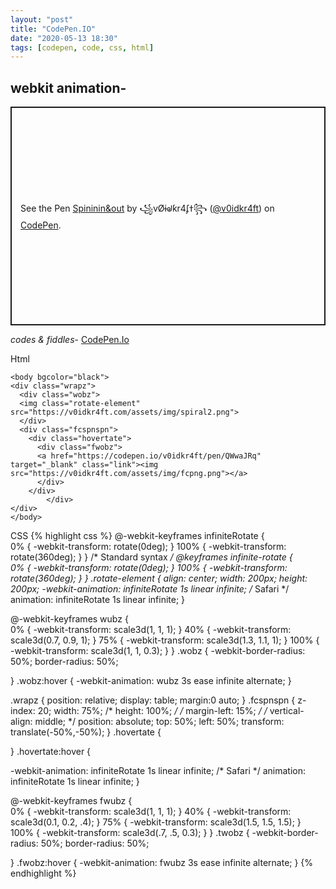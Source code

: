 ```yaml
---
layout: "post"
title: "CodePen.IO"
date: "2020-05-13 18:30"
tags: [codepen, code, css, html]
---
```


## webkit animation- ##

<p class="codepen" data-height="350" data-theme-id="dark" data-default-tab="result" data-user="v0idkr4ft" data-slug-hash="QWwaJRq" style="height: 350px; box-sizing: border-box; display: flex; align-items: center; justify-content: center; border: 2px solid; margin: 1em 0; padding: 1em;" data-pen-title="Spin center wob pic">
  <span>See the Pen <a href="https://codepen.io/v0idkr4ft/pen/QWwaJRq">
  Spininin&out</a> by ꧁ⅴØɨᖙƙr4ʄߙ꧂ (<a href="https://codepen.io/v0idkr4ft">@v0idkr4ft</a>)
  on <a href="https://codepen.io">CodePen</a>.</span>
</p>
<script async src="https://static.codepen.io/assets/embed/ei.js"></script>

*codes & fiddles*- [CodePen.Io][e60a62ec]


Html
```
<body bgcolor="black">
<div class="wrapz">
  <div class="wobz">
  <img class="rotate-element" src="https://v0idkr4ft.com/assets/img/spiral2.png">
  </div>
  <div class="fcspnspn">
    <div class="hovertate">
      <div class="fwobz">
      <a href="https://codepen.io/v0idkr4ft/pen/QWwaJRq" target="_blank" class="link"><img src="https://v0idkr4ft.com/assets/img/fcpng.png"></a>
      </div>
    </div>
        </div>
</div>
</body>
```

CSS
{% highlight css %}
@-webkit-keyframes infiniteRotate {    
     0% { -webkit-transform: rotate(0deg); }
     100% { -webkit-transform: rotate(360deg); }
}
/* Standard syntax */
@keyframes infinite-rotate {  
     0% { -webkit-transform: rotate(0deg); }
     100% { -webkit-transform: rotate(360deg); }
}
.rotate-element {
align: center;
width: 200px;
height: 200px;
-webkit-animation: infiniteRotate 1s linear infinite; /* Safari */
animation: infiniteRotate 1s linear infinite;
}

@-webkit-keyframes wubz {    
      0% { -webkit-transform:
scale3d(1, 1, 1); }
     40% { -webkit-transform: scale3d(0.7, 0.9, 1); }
     75% { -webkit-transform: scale3d(1.3, 1.1, 1); }
     100% { -webkit-transform: scale3d(1, 1, 0.3); }
}
.wobz {
-webkit-border-radius: 50%;
      border-radius: 50%;

}
.wobz:hover {
-webkit-animation: wubz 3s ease infinite alternate;
}

.wrapz {
position: relative;
display: table;
margin:0 auto;
}
.fcspnspn {
z-index: 20;
width: 75%;
/* height: 100%; */
/* margin-left: 15%; */
/* vertical-align: middle; */
position: absolute;
top: 50%;
left: 50%;
transform: translate(-50%,-50%);
}
.hovertate {

}
.hovertate:hover {

-webkit-animation: infiniteRotate 1s linear infinite; /* Safari */
animation: infiniteRotate 1s linear infinite;
}

@-webkit-keyframes fwubz {    
      0% { -webkit-transform:
scale3d(1, 1, 1); }
     40% { -webkit-transform: scale3d(0.1, 0.2, .4); }
     75% { -webkit-transform: scale3d(1.5, 1.5, 1.5); }
     100% { -webkit-transform: scale3d(.7, .5, 0.3); }
}
.twobz {
-webkit-border-radius: 50%;
      border-radius: 50%;

}
.fwobz:hover {
-webkit-animation: fwubz 3s ease infinite alternate;
}
{% endhighlight %}

  [e60a62ec]: https://codepen.io/v0idkr4ft "Codes & Fiddles / animation snippets."
